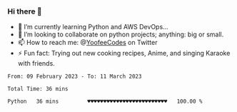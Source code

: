 ### Hi there 👋

<!--
**Sara-Pak/Sara-Pak** is a ✨ _special_ ✨ repository because its `README.md` (this file) appears on your GitHub profile.

Here are some ideas to get you started:
- 🤔 I’m looking for help with ...
- 💬 Ask me about ...
- 😄 Pronouns: ...


- 🔭 I’m currently working on getting certified in Google's IT Automation with Python and doing #100daysofcode in Python. 
-->
- 🌱 I’m currently learning Python and AWS DevOps...
- 👯 I’m looking to collaborate on python projects; anything: big or small.
- 📫 How to reach me: @[YoofeeCodes](https://twitter.com/YoofeeCodes) on Twitter
- ⚡ Fun fact: Trying out new cooking recipes, Anime, and singing Karaoke with friends.


<!--START_SECTION:waka-->

```text
From: 09 February 2023 - To: 11 March 2023

Total Time: 36 mins

Python   36 mins         ♥♥♥♥♥♥♥♥♥♥♥♥♥♥♥♥♥♥♥♥♥♥♥♥♥   100.00 %
```

<!--END_SECTION:waka-->
